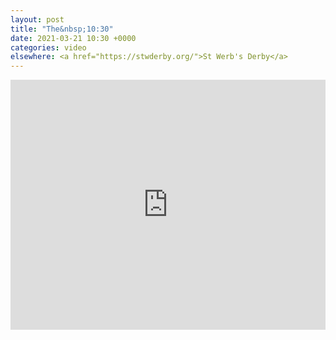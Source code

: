 ```yaml
---
layout: post
title: "The&nbsp;10:30"
date: 2021-03-21 10:30 +0000
categories: video
elsewhere: <a href="https://stwderby.org/">St Werb's Derby</a>
---
```


<iframe width="100%" height="400em" src="https://www.youtube.com/embed/FFeOdupXT4M" frameborder="0" allow="accelerometer; autoplay; clipboard-write; encrypted-media; gyroscope; picture-in-picture" allowfullscreen></iframe>
